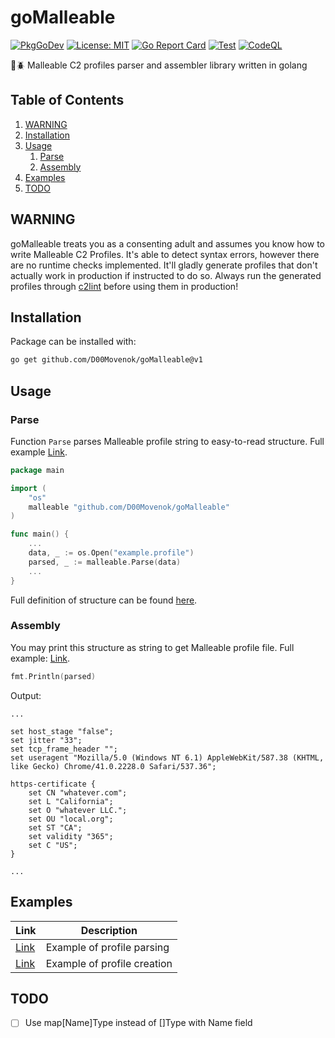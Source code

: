 # goMalleable

[![PkgGoDev](https://pkg.go.dev/badge/github.com/D00Movenok/goMalleable)](https://pkg.go.dev/github.com/D00Movenok/goMalleable)
[![License: MIT](https://img.shields.io/badge/License-MIT-yellow.svg)](https://opensource.org/licenses/MIT)
[![Go Report Card](https://goreportcard.com/badge/github.com/D00Movenok/goMalleable)](https://goreportcard.com/report/github.com/D00Movenok/goMalleable)
[![Test](https://github.com/D00Movenok/goMalleable/actions/workflows/test.yml/badge.svg)](https://github.com/D00Movenok/goMalleable/actions/workflows/test.yml)
[![CodeQL](https://github.com/D00Movenok/goMalleable/actions/workflows/codeql.yml/badge.svg)](https://github.com/D00Movenok/goMalleable/actions/workflows/codeql.yml)

🔎🪲 Malleable C2 profiles parser and assembler library written in golang

## Table of Contents

1. [WARNING](#warning)
2. [Installation](#installation)
3. [Usage](#usage)
    1. [Parse](#parse)
    2. [Assembly](#assembly)
4. [Examples](#examples)
5. [TODO](#todo)

## WARNING

goMalleable treats you as a consenting adult and assumes you know how to write Malleable C2 Profiles. It's able to detect syntax errors, however there are no runtime checks implemented. It'll gladly generate profiles that don't actually work in production if instructed to do so. Always run the generated profiles through [c2lint](https://www.cobaltstrike.com/help-malleable-c2) before using them in production!

## Installation

Package can be installed with:

```bash
go get github.com/D00Movenok/goMalleable@v1
```

## Usage

### Parse

Function `Parse` parses Malleable profile string to easy-to-read structure. Full example [Link](https://github.com/D00Movenok/goMalleable/tree/main/examples/parse).

```go
package main

import (
    "os"
    malleable "github.com/D00Movenok/goMalleable"
)

func main() {
    ...
    data, _ := os.Open("example.profile")
    parsed, _ := malleable.Parse(data)
    ...
}
```

Full definition of structure can be found [here](https://github.com/D00Movenok/goMalleable/blob/main/profile.go).

### Assembly

You may print this structure as string to get Malleable profile file. Full example: [Link](https://github.com/D00Movenok/goMalleable/tree/main/examples/create).

```go
fmt.Println(parsed)
```

Output:

```text
...

set host_stage "false";
set jitter "33";
set tcp_frame_header "";
set useragent "Mozilla/5.0 (Windows NT 6.1) AppleWebKit/587.38 (KHTML, like Gecko) Chrome/41.0.2228.0 Safari/537.36";

https-certificate {
    set CN "whatever.com";
    set L "California";
    set O "whatever LLC.";
    set OU "local.org";
    set ST "CA";
    set validity "365";
    set C "US";
}

...
```

## Examples

| Link | Description |
| ---- | ----------- |
| [Link](https://github.com/D00Movenok/goMalleable/tree/main/examples/parse) | Example of profile parsing |
| [Link](https://github.com/D00Movenok/goMalleable/tree/main/examples/create) | Example of profile creation |

## TODO

- [ ] Use map[Name]Type instead of []Type with Name field
